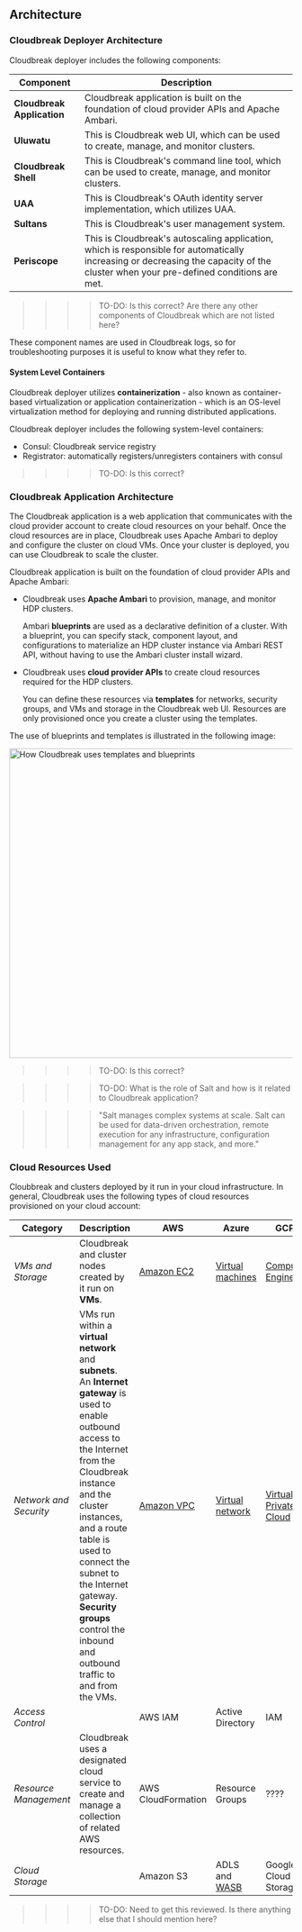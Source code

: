 ## Architecture  


### Cloudbreak Deployer Architecture

Cloudbreak deployer includes the following components:

| Component | Description |
|---|---|
| **Cloudbreak Application** | Cloudbreak application is built on the foundation of cloud provider APIs and Apache Ambari. | 
| **Uluwatu** | This is Cloudbreak web UI, which can be used to create, manage, and monitor clusters. |
| **Cloudbreak Shell** | This is Cloudbreak's command line tool, which can be used to create, manage, and monitor clusters. | 
| **UAA** | This is Cloudbreak's OAuth identity server implementation, which utilizes UAA. |
| **Sultans** | This is Cloudbreak's user management system. | 
| **Periscope** | This is Cloudbreak's autoscaling application, which is responsible for automatically increasing or decreasing the capacity of the cluster when your pre-defined conditions are met. |


>>>>TO-DO: Is this correct? Are there any other components of Cloudbreak which are not listed here? 

These component names are used in Cloudbreak logs, so for troubleshooting purposes it is useful to know what they refer to.

#### System Level Containers

Cloudbreak deployer utilizes **containerization** - also known as container-based virtualization or application containerization - which is an OS-level virtualization method for deploying and running distributed applications. 

Cloudbreak deployer includes the following system-level containers:

* Consul: Cloudbreak service registry  
* Registrator: automatically registers/unregisters containers with consul 

>>>>TO-DO: Is this correct? 
 

### Cloudbreak Application Architecture 

The Cloudbreak application is a web application that communicates with the cloud provider account to create cloud resources on your behalf. Once the cloud resources are in place, Cloudbreak uses Apache Ambari to deploy and configure the cluster on cloud VMs. Once your cluster is deployed, you can use Cloudbreak to scale the cluster.

Cloudbreak application is built on the foundation of cloud provider APIs and Apache Ambari:

* Cloudbreak uses **Apache Ambari** to provision, manage, and monitor HDP clusters. 

    Ambari **blueprints** are used as a declarative definition of a cluster. With a blueprint, you can specify stack, component layout, and configurations to materialize an HDP cluster instance via Ambari REST API, without having to use the Ambari cluster install wizard. 
    
* Cloudbreak uses **cloud provider APIs** to create cloud resources required for the HDP clusters. 

    You can define these resources via **templates** for networks, security groups, and VMs and storage in the Cloudbreak web UI. Resources are only provisioned once you create a cluster using the templates.  
    
The use of blueprints and templates is illustrated in the following image:

<a href="../images/templates-and-blueprints2.png" target="_blank" title="click to enlarge"><img src="../images/templates-and-blueprints2.png" width="550" title="How Cloudbreak uses templates and blueprints"></a> 

>>>>TO-DO: Is this correct?  

>>>>TO-DO: What is the role of Salt and how is it related to Cloudbreak application? 

>>>>"Salt manages complex systems at scale. Salt can be used for data-driven orchestration, remote execution for any infrastructure, configuration management for any app stack, and more."


### Cloud Resources Used 

Cloubbreak and clusters deployed by it run in your cloud infrastructure. In general, Cloudbreak uses the following types of cloud resources provisioned on your cloud account:

| Category | Description | AWS | Azure | GCP |
|---|---|---|---|---|
| *VMs and Storage* | Cloudbreak and cluster nodes created by it run on **VMs**. | [Amazon EC2](https://aws.amazon.com/documentation/ec2/) | [Virtual machines](https://docs.microsoft.com/en-us/azure/virtual-machines/virtual-machines-linux-azure-overview?toc=%2fazure%2fvirtual-machines%2flinux%2ftoc.json) | [Compute Engine](https://cloud.google.com/compute/docs/) | 
| *Network and Security* | VMs run within a **virtual network** and **subnets**. An **Internet gateway** is used to enable outbound access to the Internet from the Cloudbreak instance and the cluster instances, and a route table is used to connect the subnet to the Internet gateway. **Security groups** control the inbound and outbound traffic to and from the VMs. | [Amazon VPC](https://aws.amazon.com/documentation/vpc/) | [Virtual network](https://docs.microsoft.com/en-us/azure/virtual-network/virtual-networks-overview) | [Virtual Private Cloud](https://cloud.google.com/compute/docs/vpc/) |
| *Access Control* |  | AWS IAM | Active Directory | IAM |
| *Resource Management* | Cloudbreak uses a designated cloud service to create and manage a collection of related AWS resources. | AWS CloudFormation | Resource Groups | ???? |
| *Cloud Storage* |  | Amazon S3 | ADLS and [WASB](https://docs.microsoft.com/en-us/azure/storage/storage-introduction) | Google Cloud Storage |


>>>>TO-DO: Need to get this reviewed. Is there anything else that I should mention here? 



